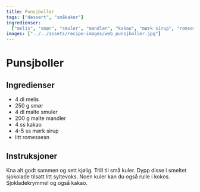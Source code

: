 ```yaml
---
title: Punsjboller
tags: ["dessert", "småkaker"]
ingredienser:
  ["melis", "smør", "smuler", "mandler", "kakao", "mørk sirup", "romsessens"]
images: ["../../assets/recipe-images/web_punsjboller.jpg"]
---
```


# Punsjboller

## Ingredienser

- 4 dl melis
- 250 g smør
- 4 dl malte smuler
- 200 g malte mandler
- 4 ss kakao
- 4-5 ss mørk sirup
- litt romessesn

## Instruksjoner

Kna alt godt sammen og sett kjølig. Trill til små kuler. Dypp disse i smeltet sjokolade tilsatt litt syltevoks. Noen kuler kan du også rulle i kokos. Sjokladekrymmel og også kakao.
